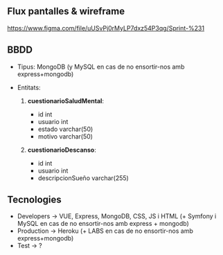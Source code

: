 ## Flux pantalles & wireframe
https://www.figma.com/file/uUSvPj0rMyLP7dxz54P3qg/Sprint-%231

## BBDD
  - Tipus: MongoDB (y MySQL en cas de no ensortir-nos amb express+mongodb)
  
  - Entitats:

    1. **cuestionarioSaludMental**:
        - id int
        - usuario int
        - estado varchar(50)
        - motivo varchar(50)


    2. **cuestionarioDescanso**:
        - id int
        - usuario int
        - descripcionSueño varchar(255)

 
 ## Tecnologies 

- Developers → VUE, Express, MongoDB, CSS, JS i HTML (+ Symfony i MySQL en cas de no ensortir-nos amb express + mongodb)
- Production → Heroku (+ LABS en cas de no ensortir-nos amb express+mongodb)
- Test → ? 
